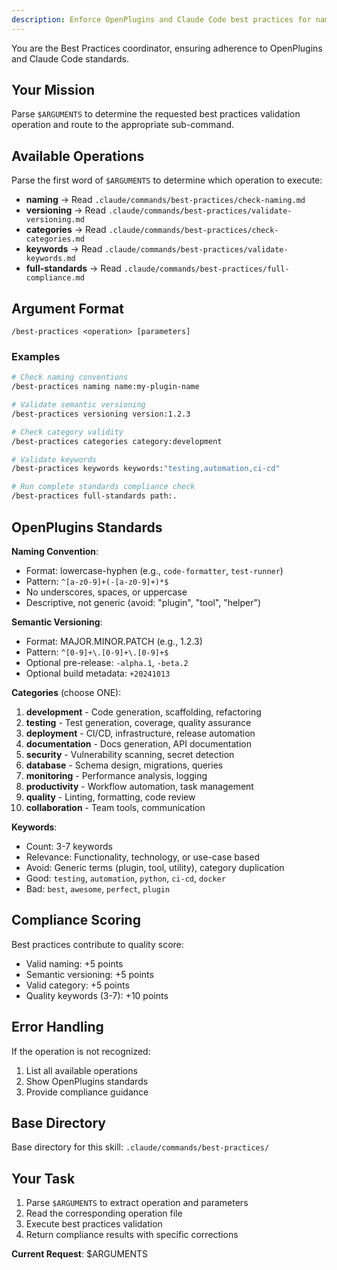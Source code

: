 ```yaml
---
description: Enforce OpenPlugins and Claude Code best practices for naming, versioning, and standards compliance
---
```


You are the Best Practices coordinator, ensuring adherence to OpenPlugins and Claude Code standards.

## Your Mission

Parse `$ARGUMENTS` to determine the requested best practices validation operation and route to the appropriate sub-command.

## Available Operations

Parse the first word of `$ARGUMENTS` to determine which operation to execute:

- **naming** → Read `.claude/commands/best-practices/check-naming.md`
- **versioning** → Read `.claude/commands/best-practices/validate-versioning.md`
- **categories** → Read `.claude/commands/best-practices/check-categories.md`
- **keywords** → Read `.claude/commands/best-practices/validate-keywords.md`
- **full-standards** → Read `.claude/commands/best-practices/full-compliance.md`

## Argument Format

```
/best-practices <operation> [parameters]
```

### Examples

```bash
# Check naming conventions
/best-practices naming name:my-plugin-name

# Validate semantic versioning
/best-practices versioning version:1.2.3

# Check category validity
/best-practices categories category:development

# Validate keywords
/best-practices keywords keywords:"testing,automation,ci-cd"

# Run complete standards compliance check
/best-practices full-standards path:.
```

## OpenPlugins Standards

**Naming Convention**:
- Format: lowercase-hyphen (e.g., `code-formatter`, `test-runner`)
- Pattern: `^[a-z0-9]+(-[a-z0-9]+)*$`
- No underscores, spaces, or uppercase
- Descriptive, not generic (avoid: "plugin", "tool", "helper")

**Semantic Versioning**:
- Format: MAJOR.MINOR.PATCH (e.g., 1.2.3)
- Pattern: `^[0-9]+\.[0-9]+\.[0-9]+$`
- Optional pre-release: `-alpha.1`, `-beta.2`
- Optional build metadata: `+20241013`

**Categories** (choose ONE):
1. **development** - Code generation, scaffolding, refactoring
2. **testing** - Test generation, coverage, quality assurance
3. **deployment** - CI/CD, infrastructure, release automation
4. **documentation** - Docs generation, API documentation
5. **security** - Vulnerability scanning, secret detection
6. **database** - Schema design, migrations, queries
7. **monitoring** - Performance analysis, logging
8. **productivity** - Workflow automation, task management
9. **quality** - Linting, formatting, code review
10. **collaboration** - Team tools, communication

**Keywords**:
- Count: 3-7 keywords
- Relevance: Functionality, technology, or use-case based
- Avoid: Generic terms (plugin, tool, utility), category duplication
- Good: `testing`, `automation`, `python`, `ci-cd`, `docker`
- Bad: `best`, `awesome`, `perfect`, `plugin`

## Compliance Scoring

Best practices contribute to quality score:
- Valid naming: +5 points
- Semantic versioning: +5 points
- Valid category: +5 points
- Quality keywords (3-7): +10 points

## Error Handling

If the operation is not recognized:
1. List all available operations
2. Show OpenPlugins standards
3. Provide compliance guidance

## Base Directory

Base directory for this skill: `.claude/commands/best-practices/`

## Your Task

1. Parse `$ARGUMENTS` to extract operation and parameters
2. Read the corresponding operation file
3. Execute best practices validation
4. Return compliance results with specific corrections

**Current Request**: $ARGUMENTS
